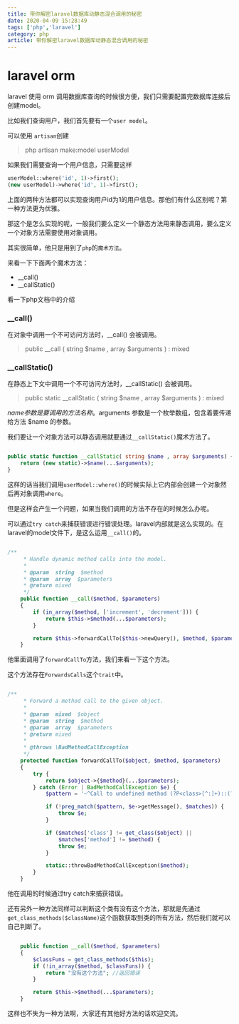 ```yaml
---
title: 带你解密laravel数据库动静态混合调用的秘密
date: 2020-04-09 15:28:49
tags: ['php','laravel']
category: php
article: 带你解密laravel数据库动静态混合调用的秘密
---
```


# laravel orm

laravel 使用 orm 调用数据库查询的时候很方便，我们只需要配置完数据库连接后创建model。

比如我们查询用户，我们首先要有一个`user model`。

可以使用 `artisan`创建

> php artisan make:model userModel

如果我们需要查询一个用户信息，只需要这样

```php
userModel::where('id', 1)->first();
(new userModel)->where('id', 1)->first();
```

上面的两种方法都可以实现查询用户id为1的用户信息。那他们有什么区别呢？第一种方法更为优雅。

那这个是怎么实现的呢，一般我们要么定义一个静态方法用来静态调用，要么定义一个对象方法需要使用对象调用。

其实很简单，他只是用到了`php`的`魔术方法`。

来看一下下面两个魔术方法：

- __call()
- __callStatic()

看一下php文档中的介绍

### __call()

在对象中调用一个不可访问方法时，__call() 会被调用。

> public __call ( string $name , array $arguments ) : mixed

### __callStatic()

在静态上下文中调用一个不可访问方法时，__callStatic() 会被调用。

> public static __callStatic ( string $name , array $arguments ) : mixed

$name 参数是要调用的方法名称。$arguments 参数是一个枚举数组，包含着要传递给方法 $name 的参数。

我们要让一个对象方法可以静态调用就要通过`__callStatic()`魔术方法了。

```php

public static function __callStatic( string $name , array $arguments) {
    return (new static)->$name(...$arguments);
}

```

这样的话当我们调用`userModel::where()`的时候实际上它内部会创建一个对象然后再对象调用`where`。

但是这样会产生一个问题，如果当我们调用的方法不存在的时候怎么办呢。

可以通过`try catch`来捕获错误进行错误处理。laravel内部就是这么实现的。在laravel的model文件下，是这么运用`__call()`的。

```php

/**
     * Handle dynamic method calls into the model.
     *
     * @param  string  $method
     * @param  array  $parameters
     * @return mixed
     */
    public function __call($method, $parameters)
    {
        if (in_array($method, ['increment', 'decrement'])) {
            return $this->$method(...$parameters);
        }

        return $this->forwardCallTo($this->newQuery(), $method, $parameters);
    }

```

他里面调用了`forwardCallTo`方法，我们来看一下这个方法。

这个方法存在`ForwardsCalls`这个`trait`中。

```php

/**
     * Forward a method call to the given object.
     *
     * @param  mixed  $object
     * @param  string  $method
     * @param  array  $parameters
     * @return mixed
     *
     * @throws \BadMethodCallException
     */
    protected function forwardCallTo($object, $method, $parameters)
    {
        try {
            return $object->{$method}(...$parameters);
        } catch (Error | BadMethodCallException $e) {
            $pattern = '~^Call to undefined method (?P<class>[^:]+)::(?P<method>[^\(]+)\(\)$~';

            if (!preg_match($pattern, $e->getMessage(), $matches)) {
                throw $e;
            }

            if ($matches['class'] != get_class($object) ||
                $matches['method'] != $method) {
                throw $e;
            }

            static::throwBadMethodCallException($method);
        }
    }

```

他在调用的时候通过try catch来捕获错误。

还有另外一种方法同样可以判断这个类有没有这个方法，那就是先通过`get_class_methods($className)`这个函数获取到类的所有方法，然后我们就可以自己判断了。

```php

    public function __call($method, $parameters)
    {
        $classFuns = get_class_methods($this);
        if (!in_array($method, $classFuns)) {
            return "没有这个方法"; //返回错误
        }

        return $this->$method(...$parameters);
    }
```

这样也不失为一种方法啊，大家还有其他好方法的话欢迎交流。

